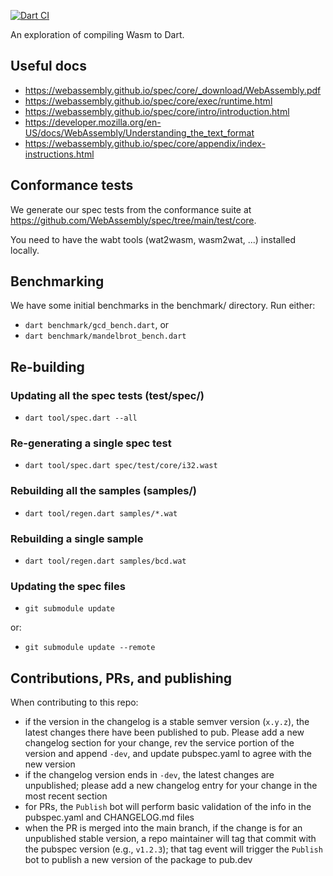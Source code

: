 [![Dart CI](https://github.com/devoncarew/wasmd/actions/workflows/build.yaml/badge.svg)](https://github.com/devoncarew/wasmd/actions/workflows/build.yaml)

An exploration of compiling Wasm to Dart.

## Useful docs

- https://webassembly.github.io/spec/core/_download/WebAssembly.pdf
- https://webassembly.github.io/spec/core/exec/runtime.html
- https://webassembly.github.io/spec/core/intro/introduction.html
- https://developer.mozilla.org/en-US/docs/WebAssembly/Understanding_the_text_format
- https://webassembly.github.io/spec/core/appendix/index-instructions.html

## Conformance tests

We generate our spec tests from the conformance suite at
https://github.com/WebAssembly/spec/tree/main/test/core.

You need to have the wabt tools (wat2wasm, wasm2wat, ...) installed locally.

## Benchmarking

We have some initial benchmarks in the benchmark/ directory. Run either:

- `dart benchmark/gcd_bench.dart`, or
- `dart benchmark/mandelbrot_bench.dart`

## Re-building

### Updating all the spec tests (test/spec/)

- `dart tool/spec.dart --all`

### Re-generating a single spec test

- `dart tool/spec.dart spec/test/core/i32.wast`

### Rebuilding all the samples (samples/)

- `dart tool/regen.dart samples/*.wat`

### Rebuilding a single sample

- `dart tool/regen.dart samples/bcd.wat`

### Updating the spec files

- `git submodule update`

or:

- `git submodule update --remote`

## Contributions, PRs, and publishing

When contributing to this repo:

- if the version in the changelog is a stable semver version (`x.y.z`), the
  latest changes there have been published to pub. Please add a new changelog
  section for your change, rev the service portion of the version and append
  `-dev`, and update pubspec.yaml to agree with the new version
- if the changelog version ends in `-dev`, the latest changes are unpublished;
  please add a new changelog entry for your change in the most recent section
- for PRs, the `Publish` bot will perform basic validation of the info in the
  pubspec.yaml and CHANGELOG.md files
- when the PR is merged into the main branch, if the change is for an
  unpublished stable version, a repo maintainer will tag that commit with the
  pubspec version (e.g., `v1.2.3`); that tag event will trigger the `Publish`
  bot to publish a new version of the package to pub.dev
